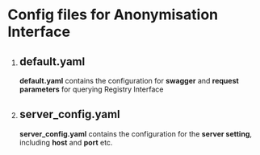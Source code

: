 # Config files for Anonymisation Interface

 1. ## default.yaml 

     **default.yaml** contains the configuration for **swagger** and **request parameters** for querying Registry Interface

 2. ## server_config.yaml

     **server_config.yaml** contains the configuration for the **server setting**, including **host** and **port** etc.
